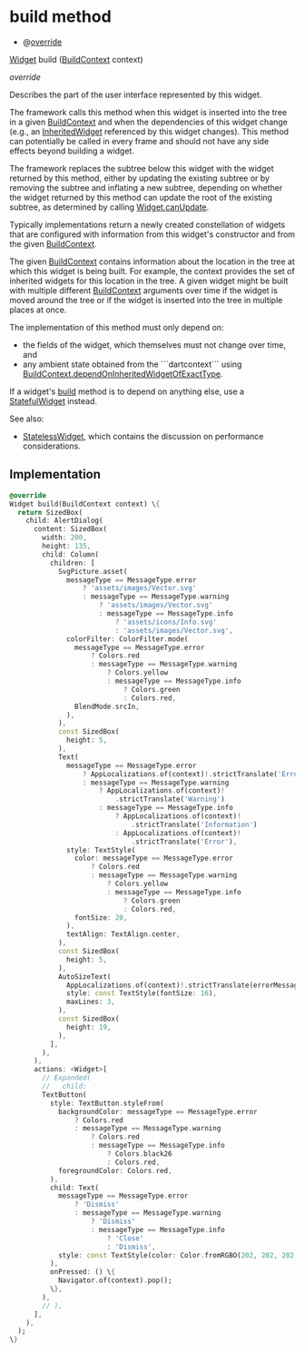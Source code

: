 


# build method







- @[override](https://api.flutter.dev/flutter/dart-core/override-constant.html)

[Widget](https://api.flutter.dev/flutter/widgets/Widget-class.html) build
([BuildContext](https://api.flutter.dev/flutter/widgets/BuildContext-class.html) context)

_<span class="feature">override</span>_



<p>Describes the part of the user interface represented by this widget.</p>
<p>The framework calls this method when this widget is inserted into the tree
in a given <a href="https://api.flutter.dev/flutter/widgets/BuildContext-class.html">BuildContext</a> and when the dependencies of this widget change
(e.g., an <a href="https://api.flutter.dev/flutter/widgets/InheritedWidget-class.html">InheritedWidget</a> referenced by this widget changes). This
method can potentially be called in every frame and should not have any side
effects beyond building a widget.</p>
<p>The framework replaces the subtree below this widget with the widget
returned by this method, either by updating the existing subtree or by
removing the subtree and inflating a new subtree, depending on whether the
widget returned by this method can update the root of the existing
subtree, as determined by calling <a href="https://api.flutter.dev/flutter/widgets/Widget/canUpdate.html">Widget.canUpdate</a>.</p>
<p>Typically implementations return a newly created constellation of widgets
that are configured with information from this widget's constructor and
from the given <a href="https://api.flutter.dev/flutter/widgets/BuildContext-class.html">BuildContext</a>.</p>
<p>The given <a href="https://api.flutter.dev/flutter/widgets/BuildContext-class.html">BuildContext</a> contains information about the location in the
tree at which this widget is being built. For example, the context
provides the set of inherited widgets for this location in the tree. A
given widget might be built with multiple different <a href="https://api.flutter.dev/flutter/widgets/BuildContext-class.html">BuildContext</a>
arguments over time if the widget is moved around the tree or if the
widget is inserted into the tree in multiple places at once.</p>
<p>The implementation of this method must only depend on:</p>
<ul>
<li>the fields of the widget, which themselves must not change over time,
and</li>
<li>any ambient state obtained from the ```dartcontext``` using
<a href="https://api.flutter.dev/flutter/widgets/BuildContext/dependOnInheritedWidgetOfExactType.html">BuildContext.dependOnInheritedWidgetOfExactType</a>.</li>
</ul>
<p>If a widget's <a href="../../widgets_talawa_error_dialog/TalawaErrorDialog/build.md">build</a> method is to depend on anything else, use a
<a href="https://api.flutter.dev/flutter/widgets/StatefulWidget-class.html">StatefulWidget</a> instead.</p>
<p>See also:</p>
<ul>
<li><a href="https://api.flutter.dev/flutter/widgets/StatelessWidget-class.html">StatelessWidget</a>, which contains the discussion on performance considerations.</li>
</ul>



## Implementation

```dart
@override
Widget build(BuildContext context) \{
  return SizedBox(
    child: AlertDialog(
      content: SizedBox(
        width: 200,
        height: 135,
        child: Column(
          children: [
            SvgPicture.asset(
              messageType == MessageType.error
                  ? 'assets/images/Vector.svg'
                  : messageType == MessageType.warning
                      ? 'assets/images/Vector.svg'
                      : messageType == MessageType.info
                          ? 'assets/icons/Info.svg'
                          : 'assets/images/Vector.svg',
              colorFilter: ColorFilter.mode(
                messageType == MessageType.error
                    ? Colors.red
                    : messageType == MessageType.warning
                        ? Colors.yellow
                        : messageType == MessageType.info
                            ? Colors.green
                            : Colors.red,
                BlendMode.srcIn,
              ),
            ),
            const SizedBox(
              height: 5,
            ),
            Text(
              messageType == MessageType.error
                  ? AppLocalizations.of(context)!.strictTranslate('Error')
                  : messageType == MessageType.warning
                      ? AppLocalizations.of(context)!
                          .strictTranslate('Warning')
                      : messageType == MessageType.info
                          ? AppLocalizations.of(context)!
                              .strictTranslate('Information')
                          : AppLocalizations.of(context)!
                              .strictTranslate('Error'),
              style: TextStyle(
                color: messageType == MessageType.error
                    ? Colors.red
                    : messageType == MessageType.warning
                        ? Colors.yellow
                        : messageType == MessageType.info
                            ? Colors.green
                            : Colors.red,
                fontSize: 20,
              ),
              textAlign: TextAlign.center,
            ),
            const SizedBox(
              height: 5,
            ),
            AutoSizeText(
              AppLocalizations.of(context)!.strictTranslate(errorMessage),
              style: const TextStyle(fontSize: 16),
              maxLines: 3,
            ),
            const SizedBox(
              height: 19,
            ),
          ],
        ),
      ),
      actions: <Widget>[
        // Expanded(
        //   child:
        TextButton(
          style: TextButton.styleFrom(
            backgroundColor: messageType == MessageType.error
                ? Colors.red
                : messageType == MessageType.warning
                    ? Colors.red
                    : messageType == MessageType.info
                        ? Colors.black26
                        : Colors.red,
            foregroundColor: Colors.red,
          ),
          child: Text(
            messageType == MessageType.error
                ? 'Dismiss'
                : messageType == MessageType.warning
                    ? 'Dismiss'
                    : messageType == MessageType.info
                        ? 'Close'
                        : 'Dismiss',
            style: const TextStyle(color: Color.fromRGBO(202, 202, 202, 1)),
          ),
          onPressed: () \{
            Navigator.of(context).pop();
          \},
        ),
        // ),
      ],
    ),
  );
\}
```







